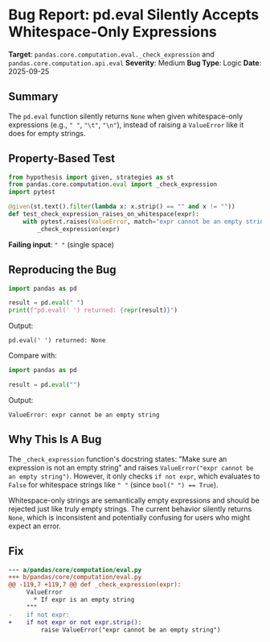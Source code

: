 # Bug Report: pd.eval Silently Accepts Whitespace-Only Expressions

**Target**: `pandas.core.computation.eval._check_expression` and `pandas.core.computation.api.eval`
**Severity**: Medium
**Bug Type**: Logic
**Date**: 2025-09-25

## Summary

The `pd.eval` function silently returns `None` when given whitespace-only expressions (e.g., `" "`, `"\t"`, `"\n"`), instead of raising a `ValueError` like it does for empty strings.

## Property-Based Test

```python
from hypothesis import given, strategies as st
from pandas.core.computation.eval import _check_expression
import pytest

@given(st.text().filter(lambda x: x.strip() == "" and x != ""))
def test_check_expression_raises_on_whitespace(expr):
    with pytest.raises(ValueError, match="expr cannot be an empty string"):
        _check_expression(expr)
```

**Failing input**: `" "` (single space)

## Reproducing the Bug

```python
import pandas as pd

result = pd.eval(" ")
print(f"pd.eval(' ') returned: {repr(result)}")
```

Output:
```
pd.eval(' ') returned: None
```

Compare with:
```python
import pandas as pd

result = pd.eval("")
```

Output:
```
ValueError: expr cannot be an empty string
```

## Why This Is A Bug

The `_check_expression` function's docstring states: "Make sure an expression is not an empty string" and raises `ValueError("expr cannot be an empty string")`. However, it only checks `if not expr`, which evaluates to `False` for whitespace strings like `" "` (since `bool(" ") == True`).

Whitespace-only strings are semantically empty expressions and should be rejected just like truly empty strings. The current behavior silently returns `None`, which is inconsistent and potentially confusing for users who might expect an error.

## Fix

```diff
--- a/pandas/core/computation/eval.py
+++ b/pandas/core/computation/eval.py
@@ -119,7 +119,7 @@ def _check_expression(expr):
     ValueError
       * If expr is an empty string
     """
-    if not expr:
+    if not expr or not expr.strip():
         raise ValueError("expr cannot be an empty string")
```